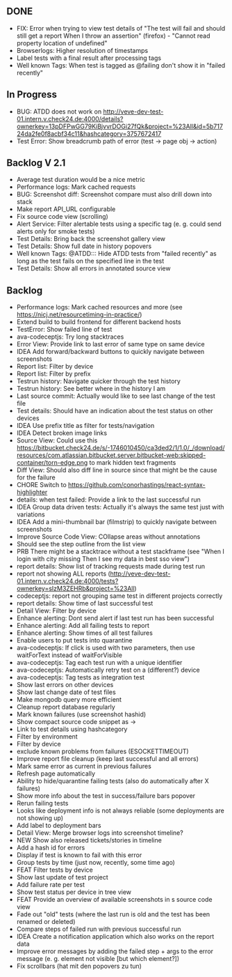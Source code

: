 ## DONE
- FIX: Error when trying to view test details of "The test will fail and should still get a report When I throw an assertion" (firefox) - "Cannot read property location of undefined"
- Browserlogs: Higher resolution of timestamps
- Label tests with a final result after processing tags
- Well known Tags: When test is tagged as @failing don't show it in "failed recently"

## In Progress

- BUG: ATDD does not work on http://veve-dev-test-01.intern.v.check24.de:4000/details?ownerkey=13pDFPwGG79KiBjvvrDOGi27fQk&project=%23All&id=5b71724da2fe0f8acbf34c11&hashcategory=3757672417
- Test Error: Show breadcrumb path of error (test -> page obj -> action)


## Backlog V 2.1

- Average test duration would be a nice metric
- Performance logs: Mark cached requests
- BUG: Screenshot diff: Screenshot compare must also drill down into stack
- Make report API_URL configurable
- Fix source code view (scrolling)
- Alert Service: Filter alertable tests using a specific tag (e. g. could send alerts only for smoke tests)
- Test Details: Bring back the screenshot gallery view
- Test Details: Show full date in history popovers
- Well known Tags: @ATDD:<storyid>:<lineno>: Hide ATDD tests from "failed recently" as long as the test fails on the specified line in the test
- Test Details: Show all errors in annotated source view

## Backlog

- Performance logs: Mark cached resources and more (see https://nicj.net/resourcetiming-in-practice/)
- Extend build to build frontend for different backend hosts
- TestError: Show failed line of test
- ava-codeceptjs: Try long stacktraces
- Error View: Provide link to last error of same type on same device
- IDEA Add forward/backward buttons to quickly navigate between screenshots
- Report list: Filter by device
- Report list: Filter by prefix
- Testrun history: Navigate quicker through the test history
- Testrun history: See better where in the history I am
- Last source commit: Actually would like to see last change of the test file
- Test details: Should have an indication about the test status on other devices
- IDEA Use prefix title as filter for tests/navigation
- IDEA Detect broken image links
- Source View: Could use this https://bitbucket.check24.de/s/-1746010450/ca3ded2/1/1.0/_/download/resources/com.atlassian.bitbucket.server.bitbucket-web:skipped-container/torn-edge.png to mark hidden text fragments
- Diff View: Should also diff line in source since that might be the cause for the failure
- CHORE Switch to https://github.com/conorhastings/react-syntax-highlighter
- details: when test failed: Provide a link to the last successful run
- IDEA Group data driven tests: Actually it's always the same test just with variations
- IDEA Add a mini-thumbnail bar (filmstrip) to quickly navigate between screenshots
- Improve Source Code View: COllapse areas without annotations
- Should see the step outline from the list view
- PRB There might be a stacktrace without a test stackframe (see "When I login with city missing Then I see my data in best sso view")
- report details: Show list of tracking requests made during test run
- report not showing ALL reports (http://veve-dev-test-01.intern.v.check24.de:4000/tests?ownerkey=sIzM3ZEHRb&project=%23All)
- codeceptjs: report not grouping same test in different projects correctly
- report details: Show time of last successful test
- Detail View: Filter by device
- Enhance alerting: Dont send alert if last test run has been successful
- Enhance alerting: Add all failing tests to report
- Enhance alerting: Show times of all test failures
- Enable users to put tests into quarantine
- ava-codeceptjs: If click is used with two parameters, then use waitForText instead of waitForVisible
- ava-codeceptjs: Tag each test run with a unique identifier
- ava-codeceptjs: Automatically retry test on a (different?) device
- ava-codeceptjs: Tag tests as integration test
- Show last errors on other devices
- Show last change date of test files
- Make mongodb query more efficient
- Cleanup report database regularly
- Mark known failures (use screenshot hashid)
- Show compact source code snippet as <line in test> -> <line in page object>
- Link to test details using hashcategory
- Filter by environment
- Filter by device
- exclude known problems from failures (ESOCKETTIMEOUT)
- Improve report file cleanup (keep last successful and all errors)
- Mark same error as current in previous failures
- Refresh page automatically
- Ability to hide/quarantine failing tests (also do automatically after X failures)
- Show more info about the test in success/failure bars popover
- Rerun failing tests
- Looks like deployment info is not always reliable (some deployments are not showing up)
- Add label to deployment bars
- Detail View: Merge browser logs into screenshot timeline?
- NEW Show also released tickets/stories in timeline
- Add a hash id for errors
- Display if test is known to fail with this error
- Group tests by time (just now, recently, some time ago)
- FEAT Filter tests by device
- Show last update of test project
- Add failure rate per test
- Show test status per device in tree view
- FEAT Provide an overview of available screenshots in s source code view
- Fade out "old" tests (where the last run is old and the test has been renamed or deleted)
- Compare steps of failed run with previous successful run
- IDEA Create a notification application which also works on the report data
- Improve error messages by adding the failed step + args to the error message (e. g. element not visible [but which element?])
- Fix scrollbars (hat mit den popovers zu tun)
